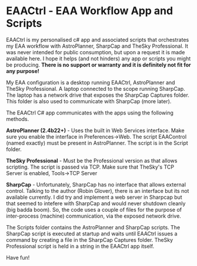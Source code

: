 # EAACtrl - EAA Workflow App and Scripts
EAACtrl is my personalised c# app and associated scripts that orchestrates my EAA workflow with AstroPlanner, SharpCap and TheSky Professional. It was never intended for public consumption, but upon a request it is made available here. I hope it helps (and not hinders) any app or scripts you might be producing. <b>There is no support or warranty and it is definitely not fit for any purpose!</b>

My EAA configuration is a desktop running EAACtrl, AstroPlanner and TheSky Professional. A laptop connected to the scope running SharpCap. The laptop has a network drive that exposes the SharpCap Captures folder. This folder is also used to communicate with SharpCap (more later).

The EAACtrl C# app communicates with the apps using the following methods.

<b>AstroPlanner (2.4b22+)</b> - Uses the built in Web Services interface. Make sure you enable the interface in Preferences->Web. The script EAAControl (named exactly) must be present in AstroPlanner. The script is in the Script folder.

<b>TheSky Professional</b> - Must be the Professional version as that allows scripting. The script is passed via TCP. Make sure that TheSky's TCP Server is enabled, Tools->TCP Server

<b>SharpCap</b> - Unfortunately, SharpCap has no interface that allows external control. Talking to the author (Robin Glover), there is an interface but its not available currently. I did try and implement a web server in Sharpcap but that seemed to intefere with SharpCap and would never shutdown cleanly (big badda boom). So, the code uses a couple of files for the purpose of inter-process (machine) communication, via the exposed network drive.

The Scripts folder contains the AstroPlanner and SharpCap scripts. The SharpCap script is executed at startup and waits until EAACtrl issues a command by creating a file in the SharpCap Captures folder. TheSky Professional script is held in a string in the EAACtrl app itself.

Have fun!

